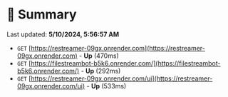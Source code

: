 # 📖 Summary
Last updated: **5/10/2024, 5:56:57 AM**

- `GET` [https://restreamer-09gx.onrender.com](https://restreamer-09gx.onrender.com) - **Up** (470ms)
- `GET` [https://filestreambot-b5k6.onrender.com/](https://filestreambot-b5k6.onrender.com/) - **Up** (292ms)
- `GET` [https://restreamer-09gx.onrender.com/ui](https://restreamer-09gx.onrender.com/ui) - **Up** (533ms)
